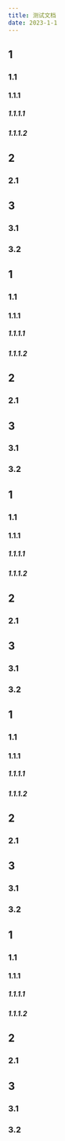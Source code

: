 ```yaml
---
title: 测试文档
date: 2023-1-1
---
```



## 1

### 1.1

#### 1.1.1

##### 1.1.1.1

##### 1.1.1.2


## 2

### 2.1

## 3

### 3.1

### 3.2

## 1

### 1.1

#### 1.1.1

##### 1.1.1.1

##### 1.1.1.2


## 2

### 2.1

## 3

### 3.1

### 3.2


## 1

### 1.1

#### 1.1.1

##### 1.1.1.1

##### 1.1.1.2


## 2

### 2.1

## 3

### 3.1

### 3.2


## 1

### 1.1

#### 1.1.1

##### 1.1.1.1

##### 1.1.1.2


## 2

### 2.1

## 3

### 3.1

### 3.2


## 1

### 1.1

#### 1.1.1

##### 1.1.1.1

##### 1.1.1.2


## 2

### 2.1

## 3

### 3.1

### 3.2

